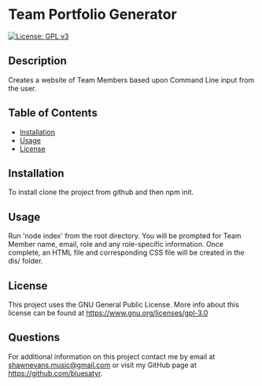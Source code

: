 # Team Portfolio Generator

[![License: GPL v3](https://img.shields.io/badge/License-GPLv3-blue.svg)](https://www.gnu.org/licenses/gpl-3.0)

## Description

Creates a website of Team Members based upon Command Line input from the user.

## Table of Contents 

* [Installation](#installation)
* [Usage](#usage)
* [License](#license)


## Installation

To install clone the project from github and then npm init.

## Usage

Run 'node index' from the root directory. You will be prompted for Team Member name, email, role and any role-specific information. Once complete, an HTML file and corresponding CSS file will be created in the dis/ folder. 


## License

This project uses the GNU General Public License. More info about this license can be found at https://www.gnu.org/licenses/gpl-3.0
    
## Questions

For additional information on this project contact me by email at shawnevans.music@gmail.com or visit my GitHub page at https://github.com/bluesatyr.